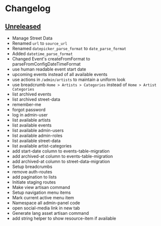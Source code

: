 # Changelog

## [Unreleased]

- Manage Street Data
- Renamed `url` to `source_url`
- Renamed `datepicker_parse_format` to `date_parse_format`
- Added `datetime_parse_format`
- Changed Event's createFromFormat to parseFromConfigDateTimeFormat
- use human readable event start date
- upcoming events instead of all available events
- use actions in `/admin/artists` to maintain a uniform look
- use breadcrumb `Home > Artists > Categories` instead of `Home > Artist Categories`
- list archived events
- list archived street-data
- remember-me
- forgot password
- log in admin-user
- list available artists
- list available events
- list available admin-users
- list available admin-roles
- list available street-data
- list available artist-categories
- add start-date column to events-table-migration
- add archived-at column to events-table-migration
- add archived-at column to street-data-migration
- Setup breadcrumbs
- remove auth-routes
- add pagination to lists
- Initiate staging routes
- Make view artisan command
- Setup navigation menu items
- Mark current active menu item
- Namespace all admin-panel code
- open social-media link in new tab
- Generate lang asset artisan command
- add string helper to show resource-item if available

[Unreleased]: https://github.com/joshuamabina/loverats/commits/master


